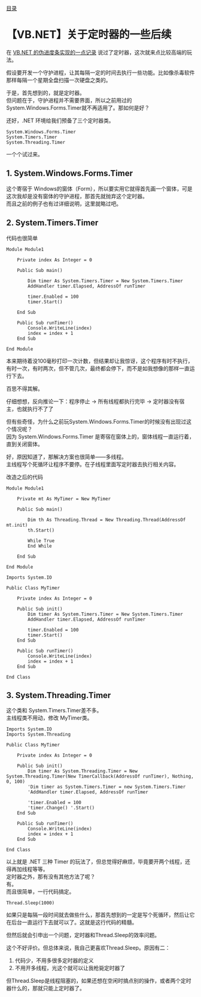 [目录](./)
# 【VB.NET】关于定时器的一些后续

在 [VB.NET 的伪进度条实现的一点记录](./VB_NET的伪进度条实现的一点记录) 说过了定时器，这次就来点比较高端的玩法。

假设要开发一个守护进程，让其每隔一定的时间去执行一些功能。比如像杀毒软件那样每隔一个星期全盘扫描一次硬盘之类的。

于是，首先想到的，就是定时器。  
但问题在于，守护进程并不需要界面，所以之前用过的System.Windows.Forms.Timer就不再适用了。那如何是好？

还好，.NET 环境给我们预备了三个定时器类。
```
System.Windows.Forms.Timer
System.Timers.Timer
System.Threading.Timer
```
一个个试过来。

## 1. System.Windows.Forms.Timer
这个寄宿于 Windows的窗体（Form），所以要实用它就得首先画一个窗体，可是这次我却是没有窗体的守护进程，那首先就抛弃这个定时器。  
而且之前的例子也有过详细说明，这里就略过吧。

## 2. System.Timers.Timer
代码也很简单
```
Module Module1

    Private index As Integer = 0

    Public Sub main()

        Dim timer As System.Timers.Timer = New System.Timers.Timer
        AddHandler timer.Elapsed, AddressOf runTimer

        timer.Enabled = 100
        timer.Start()

    End Sub

    Public Sub runTimer()
        Console.WriteLine(index)
        index = index + 1
    End Sub

End Module
```
本来期待着没100毫秒打印一次计数，但结果却让我惊讶，这个程序有时不执行，有时一次，有时两次，但不管几次，最终都会停下，而不是如我想像的那样一直运行下去。

百思不得其解。

仔细想想，反向推论一下：程序停止 -> 所有线程都执行完毕 -> 定时器没有宿主，也就执行不了了

但有些奇怪，为什么之前玩System.Windows.Forms.Timer的时候没有出现过这个情况呢？  
因为 System.Windows.Forms.Timer 是寄宿在窗体上的，窗体线程一直运行着，直到关闭窗体。

好，原因知道了，那解决方案也很简单——多线程。  
主线程写个死循环让程序不要停。在子线程里面写定时器去执行相关内容。

改造之后的代码
```
Module Module1

    Private mt As MyTimer = New MyTimer

    Public Sub main()

        Dim th As Threading.Thread = New Threading.Thread(AddressOf mt.init)
        th.Start()

        While True
        End While

    End Sub

End Module

Imports System.IO

Public Class MyTimer

    Private index As Integer = 0

    Public Sub init()
        Dim timer As System.Timers.Timer = New System.Timers.Timer
        AddHandler timer.Elapsed, AddressOf runTimer

        timer.Enabled = 100
        timer.Start()
    End Sub

    Public Sub runTimer()
        Console.WriteLine(index)
        index = index + 1
    End Sub

End Class
```

## 3. System.Threading.Timer
这个类和 System.Timers.Timer差不多。  
主线程类不用动，修改 MyTimer类。
```
Imports System.IO
Imports System.Threading

Public Class MyTimer

    Private index As Integer = 0

    Public Sub init()
        Dim timer As System.Threading.Timer = New System.Threading.Timer(New TimerCallback(AddressOf runTimer), Nothing, 0, 100)
        'Dim timer as System.Timers.Timer = new System.Timers.Timer
        'AddHandler timer.Elapsed, AddressOf runTimer

        'timer.Enabled = 100
        'timer.Change() '.Start()
    End Sub

    Public Sub runTimer()
        Console.WriteLine(index)
        index = index + 1
    End Sub

End Class
```
以上就是 .NET 三种 Timer 的玩法了，但总觉得好麻烦，毕竟要开两个线程，还得再加线程等等。  
定时器之外，那有没有其他方法了呢？  
有。  
而且很简单，一行代码搞定。
```
Thread.Sleep(1000)
```
如果只是每隔一段时间就去做些什么，那首先想到的一定是写个死循环，然后让它在后台一直运行下去就可以了。这就是这行代码的精髓。

但然后就会引申出一个问题，定时器和Thread.Sleep的效率问题。

这个不好评价。但总体来说，我自己更喜欢Thread.Sleep。原因有二：

1. 代码少，不用多很多定时器的定义
2. 不用开多线程，光这个就可以让我枪毙定时器了

但Thread.Sleep是线程阻塞的，如果还想在空闲时搞点别的操作，或者两个定时器什么的，那就只能上定时器了。